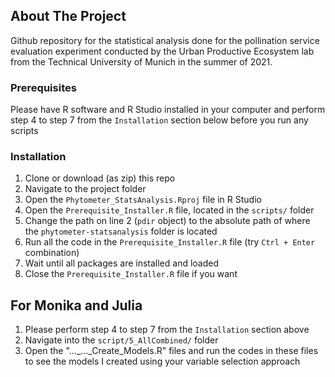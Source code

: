 ## About The Project

Github repository for the statistical analysis done for the pollination service evaluation experiment conducted by 
the Urban Productive Ecosystem lab from the Technical University of Munich in the summer of 2021.

### Prerequisites

Please have R software and R Studio installed in your computer and perform step 4 
to step 7 from the `Installation` section below before you run any scripts

### Installation

1. Clone or download (as zip) this repo
2. Navigate to the project folder 
3. Open the `Phytometer_StatsAnalysis.Rproj` file in R Studio
4. Open the `Prerequisite_Installer.R` file, located in the `scripts/` folder
5. Change the path on line 2 (`pdir` object) to the absolute path of where the `phytometer-statsanalysis` folder is located
6. Run all the code in the `Prerequisite_Installer.R` file (try `Ctrl + Enter` combination)
7. Wait until all packages are installed and loaded
8. Close the `Prerequisite_Installer.R` file if you want

## For Monika and Julia

1. Please perform step 4 to step 7 from the `Installation` section above
1. Navigate into the `script/5_AllCombined/` folder
2. Open the "..._..._Create_Models.R" files and run the codes in these files to see the models I created using your variable selection approach


